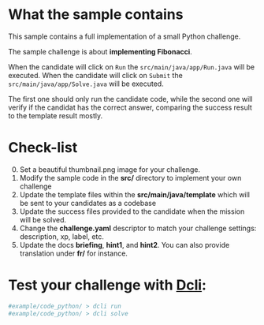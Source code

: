 # What the sample contains
This sample contains a full implementation of a small Python challenge.

The sample challenge is about **implementing Fibonacci**.

When the candidate will click on `Run` the `src/main/java/app/Run.java` will be executed.
When the candidate will click on `Submit` the `src/main/java/app/Solve.java` will be executed.

The first one should only run the candidate code, while the second one will verify if the candidat has the correct answer, comparing the success result to the template result mostly.


# Check-list
0. Set a beautiful thumbnail.png image for your challenge.
1. Modify the sample code in the **src/** directory to implement your own challenge
2. Update the template files within the **src/main/java/template** which will be sent to your candidates as a codebase
3. Update the success files provided to the candidate when the mission will be solved.
4. Change the **challenge.yaml** descriptor to match your challenge settings: description, xp, label, etc.
5. Update the docs **briefing**, **hint1**, and **hint2**. You can also provide translation under **fr/** for instance.



# Test your challenge with [Dcli](https://github.com/deadlock-resources/dcli):
```bash
#example/code_python/ > dcli run
#example/code_python/ > dcli solve
```
